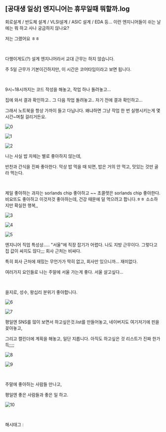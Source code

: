 ## [공대생 일상] 엔지니어는 휴무일때 뭐할까.log

회로설계 / 반도체 설계 / VLSI설계 / ASIC 설계 / EDA 등... 이런 엔지니어들이 쉬는 날에는 뭐 하고 사나 궁금하지 않나요?

저는 그랬어요 ㅎㅎ

​

다행이게도(?) 설계 엔지니어라서 교대 근무는 하지 않습니다.

주 5일 근무가 기본이긴하지만, 이 시간은 코어타임이라고 보면 됩니다.

​

9시~18시까지는 코드 작성을 해놓고, 작업 하나 돌려놓고...

집에 와서 결과 확인하고.. 그 다음 작업 돌려놓고.. 자기 전에 결과 확인하고...

그래서 노트북을 항상 가까이 들고 다닙니다. 왜냐하면 그냥 작업 한 번 실행시키는게 몇 시간~며칠 걸리거든요.

![0](/asset/img/223380286751/0.png)

![1](/asset/img/223380286751/1.png)

![2](/asset/img/223380286751/2.png)

나는 사실 밥 자체는 별로 좋아하지 않는데,

반찬과 간식을 진짜 좋아한다. 막상 밥 먹을 때 되면, 밥은 거의 안 먹고, 맛있는 것만 골라 먹는다.

​

제일 좋아하는 과자는 sorlands chip 좋아하고 ~~ 초콜렛은 sorlands chip 좋아한다. 비요뜨도 좋아하고 이것저것 좋아하는데, 건강 때문에 덜 먹으려고 합니다.ㅎㅎ 소소하지만 확실한 행복,,

![3](/asset/img/223380286751/3.png)

![4](/asset/img/223380286751/4.png)

![5](/asset/img/223380286751/5.png)

엔지니어 직업 특성상..... "서울"에 직장 잡기가 어렵다. 나도 지방 근무이다. 그렇다고 집 값이 싸지도 않다;;; 회사 근처는 비싸다.

특히 회사 근처에 재밌는 무언가가 딱히 없고, 회사만 있으니까... 재미없다. 

여러가지 요인들로 나는 주말에 서울 가는게 좋다. 서울 살고싶다...

​

을지로, 성수, 왕십리 분위기 좋아합니다.

![6](/asset/img/223380286751/6.png)

![7](/asset/img/223380286751/7.png)

평일엔 SNS를 많이 보면서 하고싶은것.list를 만들어놓고, 네이버지도 여기저기에 핀을 꽂아놓고,

그리고 캘린더에 계획을 해놓고, 일단 지릅니다. 아직도 하고싶은 것 리스트가 진짜 한가득;;;;

![8](/asset/img/223380286751/8.png)

![9](/asset/img/223380286751/9.png)

​

주말에 좋아하는 사람들 만나고,

평일엔 좋은 사람들과 좋은 일 하고.

![10](/asset/img/223380286751/10.png)

​

 해시태그 : 